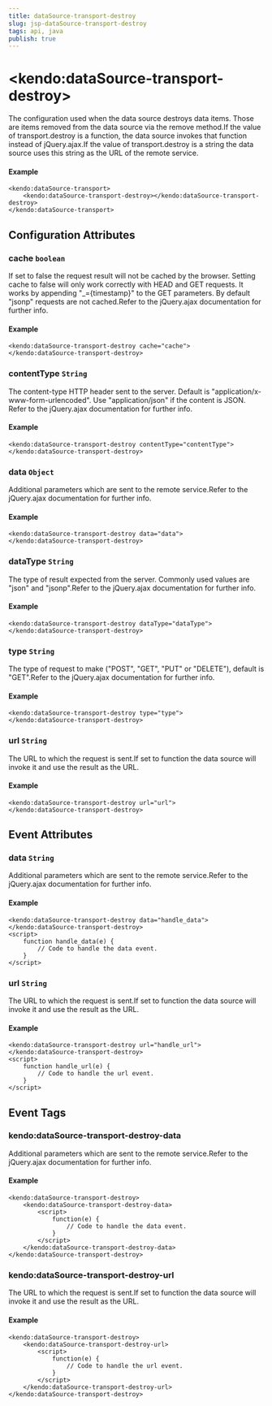 ```yaml
---
title: dataSource-transport-destroy
slug: jsp-dataSource-transport-destroy
tags: api, java
publish: true
---
```


# \<kendo:dataSource-transport-destroy\>

The configuration used when the data source destroys data items. Those are items removed from the data source via the remove method.If the value of transport.destroy is a function, the data source invokes that function instead of jQuery.ajax.If the value of transport.destroy is a string the data source uses this string as the URL of the remote service.

#### Example
    <kendo:dataSource-transport>
        <kendo:dataSource-transport-destroy></kendo:dataSource-transport-destroy>
    </kendo:dataSource-transport>

## Configuration Attributes

### cache `boolean`

If set to false the request result will not be cached by the browser. Setting cache to false will only work correctly with HEAD and GET requests. It works by appending "_={timestamp}" to the GET parameters.
By default "jsonp" requests are not cached.Refer to the jQuery.ajax documentation for further info.

#### Example
    <kendo:dataSource-transport-destroy cache="cache">
    </kendo:dataSource-transport-destroy>

### contentType `String`

The content-type HTTP header sent to the server. Default is "application/x-www-form-urlencoded". Use "application/json" if the content is JSON.
Refer to the jQuery.ajax documentation for further info.

#### Example
    <kendo:dataSource-transport-destroy contentType="contentType">
    </kendo:dataSource-transport-destroy>

### data `Object`

Additional parameters which are sent to the remote service.Refer to the jQuery.ajax documentation for further info.

#### Example
    <kendo:dataSource-transport-destroy data="data">
    </kendo:dataSource-transport-destroy>

### dataType `String`

The type of result expected from the server. Commonly used values are "json" and "jsonp".Refer to the jQuery.ajax documentation for further info.

#### Example
    <kendo:dataSource-transport-destroy dataType="dataType">
    </kendo:dataSource-transport-destroy>

### type `String`

The type of request to make ("POST", "GET", "PUT" or "DELETE"), default is "GET".Refer to the jQuery.ajax documentation for further info.

#### Example
    <kendo:dataSource-transport-destroy type="type">
    </kendo:dataSource-transport-destroy>

### url `String`

The URL to which the request is sent.If set to function the data source will invoke it and use the result as the URL.

#### Example
    <kendo:dataSource-transport-destroy url="url">
    </kendo:dataSource-transport-destroy>


## Event Attributes

### data `String`

Additional parameters which are sent to the remote service.Refer to the jQuery.ajax documentation for further info.

#### Example
    <kendo:dataSource-transport-destroy data="handle_data">
    </kendo:dataSource-transport-destroy>
    <script>
        function handle_data(e) {
            // Code to handle the data event.
        }
    </script>

### url `String`

The URL to which the request is sent.If set to function the data source will invoke it and use the result as the URL.

#### Example
    <kendo:dataSource-transport-destroy url="handle_url">
    </kendo:dataSource-transport-destroy>
    <script>
        function handle_url(e) {
            // Code to handle the url event.
        }
    </script>

## Event Tags

### kendo:dataSource-transport-destroy-data

Additional parameters which are sent to the remote service.Refer to the jQuery.ajax documentation for further info.

#### Example
    <kendo:dataSource-transport-destroy>
        <kendo:dataSource-transport-destroy-data>
            <script>
                function(e) {
                    // Code to handle the data event.
                }
            </script>
        </kendo:dataSource-transport-destroy-data>
    </kendo:dataSource-transport-destroy>

### kendo:dataSource-transport-destroy-url

The URL to which the request is sent.If set to function the data source will invoke it and use the result as the URL.

#### Example
    <kendo:dataSource-transport-destroy>
        <kendo:dataSource-transport-destroy-url>
            <script>
                function(e) {
                    // Code to handle the url event.
                }
            </script>
        </kendo:dataSource-transport-destroy-url>
    </kendo:dataSource-transport-destroy>

